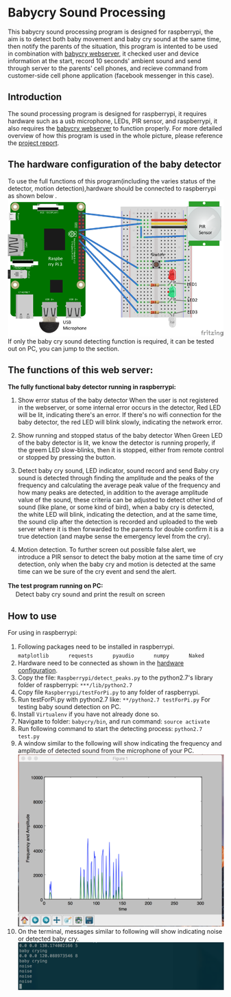 # Babycry Sound Processing
This babycry sound processing program is designed for raspberrypi, the aim is to detect both baby movement and baby cry sound at the same time, then notify the parents of the situation, this program is intented to be used in combination with [babycry webserver](https://github.com/ericzhangle/babycrywebserver), it checked user and device information at the start, record 10 seconds' ambient sound and send through server to the parents' cell phones, and recieve command from customer-side cell phone application (facebook messenger in this case).
## Introduction
The sound processing program is designed for raspberrypi, it requires hardware such as a usb microphone, LEDs, PIR sensor, and raspberrypi, it also requires the [babycry webserver](https://github.com/ericzhangle/babycrywebserver) to function properly. For more detailed overview of how this program is used in the whole picture, please reference the [project report](report).

## The hardware configuration of the baby detector
To use the full functions of this program(including the varies status of the detector, motion detection),hardware should be connected to raspberrypi as shown below .
![](images/hardware.png)
If only the baby cry sound detecting function is required, it can be tested out on PC, you can jump to the section. 

## The functions of this web server:

**The fully functional baby detector running in raspberrypi:**

1. Show error status of the baby detector
   When the user is not registered in the webserver, or some internal error occurs in the detector, Red LED will be lit, indicating there's an error. If there's no wifi connection for the baby detector, the red LED will blink slowly, indicating the network error.

2. Show running and stopped status of the baby detector
   When Green LED of the baby detector is lit, we know the detector is running properly, if the greem LED slow-blinks, then it is stopped, either from remote control or stopped by  pressing the button.

3. Detect baby cry sound, LED indicator, sound record and send
   Baby cry sound is detected through finding the amplitude and the peaks of the frequency and calculating the average peak value of the frequency and how many peaks are detected, in addition to the average amplitude value of the sound, these criteria can be adjusted to detect other kind of sound (like plane, or some kind of bird), when a baby cry is detected, the white LED will blink, indicating the detection, and at the same time, the sound clip after the detection is recorded and uploaded to the web server where it is then forwarded to the parents for double confirm it is a true detection (and maybe sense the emergency level from the cry).

4. Motion detection.
   To further screen out possible false alert, we introduce a PIR sensor to detect the baby motion at the same time of cry detection, only when the baby cry and motion is detected at the same time can we be sure of the cry event and send the alert.

**The test program running on PC:**　</br>　
Detect baby cry sound and print the result on screen

## How to use
For using in raspberrypi:
1. Following packages need to be installed in raspberrypi.　　　
　`matplotlib`　　　
  `requests`　　　
  `pyaudio`　　　
  `numpy`　　　
  `Naked`
2. Hardware need to be connected as shown in the [hardware configuration](#the-hardware-configuration-of-the-baby-detector).
3. Copy the file:  `Raspberrypi/detect_peaks.py` to the python2.7's library folder of raspberrypi:  `***/lib/python2.7`
4. Copy  file `Raspberrypi/testForPi.py` to any folder of raspberrypi.
5. Run testForPi.py with python2.7 like:
`**/python2.7 testForPi.py`
For testing baby sound detection on PC.
6. Install  `Virtualenv` if you have not already done so.
7. Navigate to folder:  `babycry/bin`, and run command:
   `source activate`
8. Run following command to start the detecting process:
 `python2.7 test.py`
9. A window similar to the following will show indicating the frequency and amplitude of detected sound from the microphone of your PC.
![](images/frequencyAamplitude.png)
10. On the terminal, messages similar to following will show indicating noise or detected baby cry.
![](images/output.png)


   


